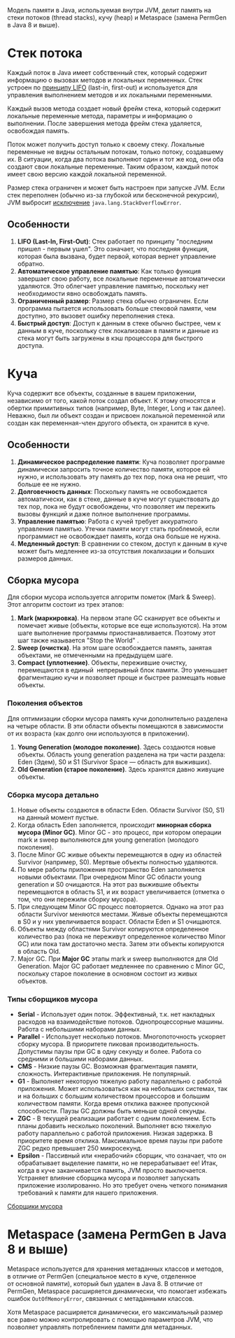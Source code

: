 Модель памяти в Java, используемая внутри JVM, делит память на стеки потоков (thread stacks), кучу (heap) и Metaspace (замена PermGen в Java 8 и выше).


# Стек потока

Каждый поток в Java имеет собственный стек, который содержит информацию о вызовах методов и локальных переменных. Стек устроен по [принципу LIFO](https://ru.wikipedia.org/wiki/LIFO) (last-in, first-out) и используется для управления выполнением методов и их локальными переменными.

Каждый вызов метода создает новый фрейм стека, который содержит локальные переменные метода, параметры и информацию о выполнении. После завершения метода фрейм стека удаляется, освобождая память.

Поток может получить доступ только к своему стеку. Локальные переменные не видны остальным потокам, только потоку, создавшему их. В ситуации, когда два потока выполняют один и тот же код, они оба создают свои локальные переменные. Таким образом, каждый поток имеет свою версию каждой локальной переменной.

Размер стека ограничен и может быть настроен при запуске JVM. Если стек переполнен (обычно из-за глубокой или бесконечной рекурсии), JVM выбросит [исключение](https://stackoverflow.com/questions/3197708/what-causes-a-java-lang-stackoverflowerror) `java.lang.StackOverflowError`.
## Особенности

1. **LIFO (Last-In, First-Out)**: Стек работает по принципу "последним пришел - первым ушел". Это означает, что последняя функция, которая была вызвана, будет первой, которая вернет управление обратно.
2. **Автоматическое управление памятью**: Как только функция завершает свою работу, все локальные переменные автоматически удаляются. Это облегчает управление памятью, поскольку нет необходимости явно освобождать память.
3. **Ограниченный размер**: Размер стека обычно ограничен. Если программа пытается использовать больше стековой памяти, чем доступно, это вызовет ошибку переполнения стека.
4. **Быстрый доступ**: Доступ к данным в стеке обычно быстрее, чем к данным в куче, поскольку стек локализован в памяти и данные из стека могут быть загружены в кэш процессора для быстрого доступа.


# Куча

Куча содержит все объекты, созданные в вашем приложении, независимо от того, какой поток создал объект. К этому относятся и обертки примитивных типов (например, Byte, Integer, Long и так далее). Неважно, был ли объект создан и присвоен локальной переменной или создан как переменная-член другого объекта, он хранится в куче.
## Особенности

1. **Динамическое распределение памяти**: Куча позволяет программе динамически запросить точное количество памяти, которое ей нужно, и использовать эту память до тех пор, пока она не решит, что больше ее не нужно.
2. **Долговечность данных**: Поскольку память не освобождается автоматически, как в стеке, данные в куче могут существовать до тех пор, пока не будут освобождены, что позволяет им пережить вызовы функций и даже полное выполнение программы.
3. **Управление памятью**: Работа с кучей требует аккуратного управления памятью. Утечки памяти могут стать проблемой, если программист не освобождает память, когда она больше не нужна.
4. **Медленный доступ**: В сравнении со стеком, доступ к данным в куче может быть медленнее из-за отсутствия локализации и больших размеров данных.

## Сборка мусора

Для сборки мусора используется алгоритм пометок (Mark & Sweep). Этот алгоритм состоит из трех этапов:

1. **Mark (маркировка)**. На первом этапе GC сканирует все объекты и помечает живые (объекты, которые все еще используются). На этом шаге выполнение программы приостанавливается. Поэтому этот шаг также называется "Stop the World" .
2. **Sweep (очистка)**. На этом шаге освобождается память, занятая объектами, не отмеченными на предыдущем шаге.
3. **Compact (уплотнение)**. Объекты, пережившие очистку, перемещаются в единый  непрерывный блок памяти. Это уменьшает фрагментацию кучи и позволяет проще и быстрее размещать новые объекты.

### Поколения объектов

Для оптимизации сборки мусора память кучи дополнительно разделена на четыре области. В эти области объекты помещаются в зависимости от их возраста (как долго они используются в приложении).

1. **Young Generation (молодое поколение)**. Здесь создаются новые объекты. Область young generation разделена на три части раздела: Eden (Эдем), S0 и S1 (Survivor Space — область для выживших).
2. **Old Generation (старое поколение)**. Здесь хранятся давно живущие объекты.

### Сборка мусора детально

1. Новые объекты создаются в области Eden. Области Survivor (S0, S1) на данный момент пустые.
2. Когда область Eden заполняется, происходит **минорная сборка мусора (Minor GC)**. Minor GC - это процесс, при котором операции mark и sweep выполняются для young generation (молодого поколения).
3. После Minor GC живые объекты перемещаются в одну из областей Survivor (например, S0). Мертвые объекты полностью удаляются.
4. По мере работы приложения пространство Eden заполняется новыми объектами. При очередном Minor GC области young generation и S0 очищаются. На этот раз выжившие объекты перемещаются в область S1, и их возраст увеличивается (отметка о том, что они пережили сборку мусора).
5. При следующем Minor GC процесс повторяется. Однако на этот раз области Survivor меняются местами. Живые объекты перемещаются в S0 и у них увеличивается возраст. Области Eden и S1 очищаются.
6. Объекты между областями Survivor копируются определенное количество раз (пока не переживут определенное количество Minor GC) или пока там достаточно места. Затем эти объекты копируются в область Old.
7. Major GC. При **Major GC** этапы mark и sweep выполняются для Old Generation. Major GC работает медленнее по сравнению с Minor GC, поскольку старое поколение в основном состоит из живых объектов.

### Типы сборщиков мусора

- **Serial** - Использует один поток. Эффективный, т.к. нет накладных расходов на взаимодействие потоков. Однопроцессорные машины. Работа с небольшими наборами данных.
- **Parallel** - Использует несколько потоков. Многопоточность ускоряет сборку мусора. В приоритете пиковая производительность. Допустимы паузы при GC в одну секунду и более. Работа со средними и большими наборами данных.
- **CMS** - Низкие паузы GC. Возможная фрагментация памяти, сложность. Интерактивные приложения. Не популярный.
- **G1** - Выполняет некоторую тяжелую работу параллельно с работой приложения. Может использоваться как на небольших системах, так и на больших с большим количеством процессоров и большим количеством памяти. Когда время отклика важнее пропускной способности. Паузы GC должны быть меньше одной секунды.
- **ZGC** - В текущей реализации работает с одним поколением. Есть планы добавить несколько поколений. Выполняет всю тяжелую работу параллельно с работой приложения. Низкая задержка. В приоритете время отклика. Максимальное время паузы при работе ZGC редко превышает 250 микросекунд.
- **Epsilon** - Пассивный или «нерабочий» сборщик, что означает, что он обрабатывает выделение памяти, но не перерабатывает ее! Итак, когда в куче заканчивается память, JVM просто выключается. Устраняет влияние сборщика мусора и позволяет запускать приложение изолированно. Но это требует очень четкого понимания требований к памяти для нашего приложения.

[Сборщики мусора](https://habr.com/ru/articles/680038/)

# Metaspace (замена PermGen в Java 8 и выше)

Metaspace используется для хранения метаданных классов и методов, в отличие от PermGen (специальное место в куче, отделенное от основной памяти), который был удален в Java 8. В отличие от PermGen, Metaspace расширяется динамически, что помогает избежать ошибок `OutOfMemoryError`, связанных с метаданными классов.

Хотя Metaspace расширяется динамически, его максимальный размер все равно можно контролировать с помощью параметров JVM, что позволяет управлять потреблением памяти для метаданных.
